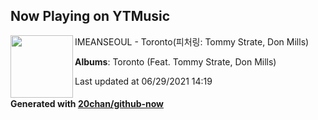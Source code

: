 ## Now Playing on YTMusic

[<img align="left" width="100" src="https://lh3.googleusercontent.com/hIs7CIx-RSDXivPYVdkT2bhpGsZIT1icQohh87M-lvM4qOFOrLMVgjlgWvzqezEOsjjnoRN1zkVIYyJp">](https://music.youtube.com/watch?v=9HTmA-eMSec)

IMEANSEOUL - Toronto(피처링: Tommy Strate, Don Mills)

**Albums**: Toronto (Feat. Tommy Strate, Don Mills)

Last updated at 06/29/2021 14:19

#### Generated with [20chan/github-now](https://github.com/20chan/github-now)
